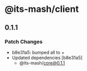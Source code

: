 # @its-mash/client

## 0.1.1

### Patch Changes

- b8e31a5: bumped all to +
- Updated dependencies [b8e31a5]
  - @its-mash/core@0.1.1
